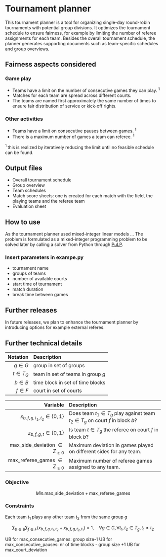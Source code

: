 # Tournament planner
This tournament planner is a tool for organizing single-day round-robin tournaments with potential group divisions. It optimizes the tournament schedule to ensure fairness, for example by limiting the number of referee assignments for each team. Besides the overall tournament schedule, the planner generates supporting documents such as team-specific schedules and group overviews.

## Fairness aspects considered
### Game play
- Teams have a limit on the number of consecutive games they can play. <sup> 1 </sup>
- Matches for each team are spread across different courts.
- The teams are named first approximately the same number of times to ensure fair distribution of service or kick-off rights.
### Other activities
- Teams have a limit on consecutive pauses between games. <sup> 1 </sup>
- There is a maximum number of games a team can referee. <sup> 1 </sup>

<sup> 1 </sup> this is realized by iteratively reducing the limit until no feasible schedule can be found.

## Output files
- Overall tournament schedule
- Group overview
- Team schedules
- Match score sheets: one is created for each match with the field, the playing teams and the referee team
- Evaluation sheet

## How to use
As the tournament planner used mixed-integer linear models ...
The problem is formulated as a mixed-integer programming problem to be solved later by calling a solver from Python through [PuLP](https://github.com/coin-or/pulp).

### Insert parameters in exampe.py
- tournament name
- groups of teams
- number of available courts
- start time of tournament
- match duration
- break time between games


## Further releases
In future releases, we plan to enhance the tournament planner by introducing options for example external referes.

## Further technical details
Notation | Description
---: | :---
$g \in G$ | group in set of groups
$t \in T_G$ | team in set of teams in group $g$
$b \in B$ | time block in set of time blocks
$f \in F$ | court in set of courts


Variable | Description
---: | :---
$x_{b, f, g, t_1, t_2} \in \lbrace 0, 1\rbrace$ | Does team $t_1 \in T_g$ play against team $t_2 \in T_g$ on court $f$ in block $b$?
$z_{b, f, g, t} \in \lbrace 0, 1\rbrace$ | Is team $t \in T_g$ the referee on court $f$ in block $b$?
max\_side\_deviation $\in Z_{\geq 0}$ | Maximum deviation in games played on different sides for any team.
max\_referee\_games $\in Z_{\geq 0}$ | Maximum number of referee games assigned to any team.

### Objective
```math
 Min. \text{max\_side\_deviation}+\text{max\_referee\_games}
```

### Constraints
Each team $t_1$ plays any other team $t_2$ from the same group $g$
```math
\sum_{b \in B} \sum_{f \in F} (x_{b,f,g,t_1,t_2} + x_{b,f,g,t_2,t_1}) = 1, \quad \forall g \in G, \forall t_1, t_2 \in T_g, t_1 \neq t_2
```

UB for max_consecutive_games: group size-1
UB for max_consecutive_pauses: nr of time blocks - group size +1
UB for max_court_deviation
